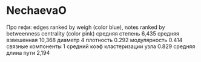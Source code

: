 # NechaevaO
Про гефи: edges ranked by weigh (color blue), notes ranked by betweenness centrality (color pink)
средняя степень 6,435
средняя взвешенная 10,368
диаметр 4
плотность 0.292
модулярность 0.414
связные компоненты 1
средний коэф кластеризации узла 0.829
средняя длина пути 2,194
